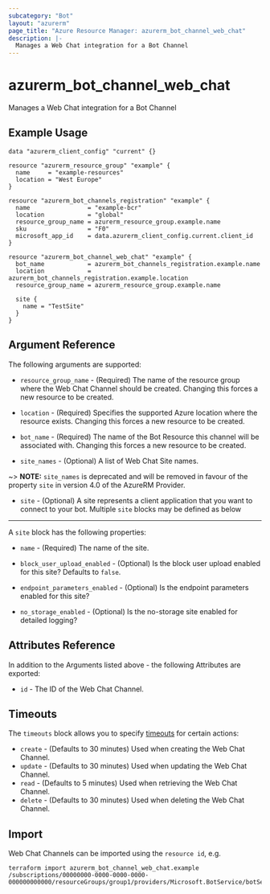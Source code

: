 ```yaml
---
subcategory: "Bot"
layout: "azurerm"
page_title: "Azure Resource Manager: azurerm_bot_channel_web_chat"
description: |-
  Manages a Web Chat integration for a Bot Channel
---
```


# azurerm_bot_channel_web_chat

Manages a Web Chat integration for a Bot Channel

## Example Usage

```hcl
data "azurerm_client_config" "current" {}

resource "azurerm_resource_group" "example" {
  name     = "example-resources"
  location = "West Europe"
}

resource "azurerm_bot_channels_registration" "example" {
  name                = "example-bcr"
  location            = "global"
  resource_group_name = azurerm_resource_group.example.name
  sku                 = "F0"
  microsoft_app_id    = data.azurerm_client_config.current.client_id
}

resource "azurerm_bot_channel_web_chat" "example" {
  bot_name            = azurerm_bot_channels_registration.example.name
  location            = azurerm_bot_channels_registration.example.location
  resource_group_name = azurerm_resource_group.example.name

  site {
    name = "TestSite"
  }
}
```

## Argument Reference

The following arguments are supported:

* `resource_group_name` - (Required) The name of the resource group where the Web Chat Channel should be created. Changing this forces a new resource to be created.

* `location` - (Required) Specifies the supported Azure location where the resource exists. Changing this forces a new resource to be created.

* `bot_name` - (Required) The name of the Bot Resource this channel will be associated with. Changing this forces a new resource to be created.

* `site_names` - (Optional) A list of Web Chat Site names.

~> **NOTE:** `site_names` is deprecated and will be removed in favour of the property `site` in version 4.0 of the AzureRM Provider.

* `site` - (Optional) A site represents a client application that you want to connect to your bot. Multiple `site` blocks may be defined as below

---

A `site` block has the following properties:

* `name` - (Required) The name of the site.

* `block_user_upload_enabled` - (Optional) Is the block user upload enabled for this site? Defaults to `false`.

* `endpoint_parameters_enabled` - (Optional) Is the endpoint parameters enabled for this site?

* `no_storage_enabled` - (Optional) Is the no-storage site enabled for detailed logging?

## Attributes Reference

In addition to the Arguments listed above - the following Attributes are exported:

* `id` - The ID of the Web Chat Channel.

## Timeouts

The `timeouts` block allows you to specify [timeouts](https://www.terraform.io/language/resources/syntax#operation-timeouts) for certain actions:

* `create` - (Defaults to 30 minutes) Used when creating the Web Chat Channel.
* `update` - (Defaults to 30 minutes) Used when updating the Web Chat Channel.
* `read` - (Defaults to 5 minutes) Used when retrieving the Web Chat Channel.
* `delete` - (Defaults to 30 minutes) Used when deleting the Web Chat Channel.

## Import

Web Chat Channels can be imported using the `resource id`, e.g.

```shell
terraform import azurerm_bot_channel_web_chat.example /subscriptions/00000000-0000-0000-0000-000000000000/resourceGroups/group1/providers/Microsoft.BotService/botServices/botService1/channels/WebChatChannel
```
